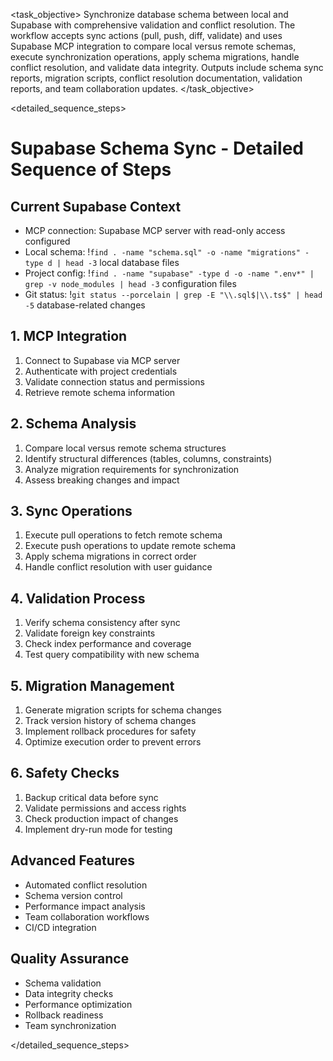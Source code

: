 <task name="Supabase Schema Sync">

<task_objective>
Synchronize database schema between local and Supabase with comprehensive validation and conflict resolution. The workflow accepts sync actions (pull, push, diff, validate) and uses Supabase MCP integration to compare local versus remote schemas, execute synchronization operations, apply schema migrations, handle conflict resolution, and validate data integrity. Outputs include schema sync reports, migration scripts, conflict resolution documentation, validation reports, and team collaboration updates.
</task_objective>

<detailed_sequence_steps>
# Supabase Schema Sync - Detailed Sequence of Steps

## Current Supabase Context

- MCP connection: Supabase MCP server with read-only access configured
- Local schema: !`find . -name "schema.sql" -o -name "migrations" -type d | head -3` local database files
- Project config: !`find . -name "supabase" -type d -o -name ".env*" | grep -v node_modules | head -3` configuration files
- Git status: !`git status --porcelain | grep -E "\\.sql$|\\.ts$" | head -5` database-related changes

## 1. MCP Integration

1. Connect to Supabase via MCP server
2. Authenticate with project credentials
3. Validate connection status and permissions
4. Retrieve remote schema information

## 2. Schema Analysis

1. Compare local versus remote schema structures
2. Identify structural differences (tables, columns, constraints)
3. Analyze migration requirements for synchronization
4. Assess breaking changes and impact

## 3. Sync Operations

1. Execute pull operations to fetch remote schema
2. Execute push operations to update remote schema
3. Apply schema migrations in correct order
4. Handle conflict resolution with user guidance

## 4. Validation Process

1. Verify schema consistency after sync
2. Validate foreign key constraints
3. Check index performance and coverage
4. Test query compatibility with new schema

## 5. Migration Management

1. Generate migration scripts for schema changes
2. Track version history of schema changes
3. Implement rollback procedures for safety
4. Optimize execution order to prevent errors

## 6. Safety Checks

1. Backup critical data before sync
2. Validate permissions and access rights
3. Check production impact of changes
4. Implement dry-run mode for testing

## Advanced Features

- Automated conflict resolution
- Schema version control
- Performance impact analysis
- Team collaboration workflows
- CI/CD integration

## Quality Assurance

- Schema validation
- Data integrity checks
- Performance optimization
- Rollback readiness
- Team synchronization

</detailed_sequence_steps>

</task>
